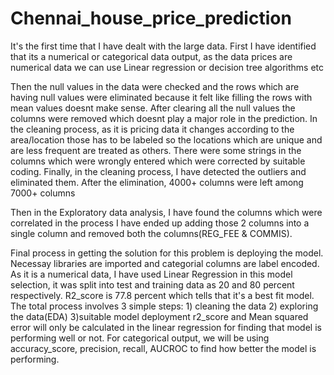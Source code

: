 # Chennai_house_price_prediction
It's the first time that I have dealt with the large data.
First I have identified that its a numerical or categorical data output, as the data prices are numerical data we can use Linear regression or decision tree algorithms etc

Then the null values in the data were checked and the rows which are having null values were eliminated because it felt like filling the rows with mean values doesnt make sense.
After clearing all the null values the columns were removed which doesnt play a major role in the prediction.
In the cleaning process, as it is pricing data it changes according to the area/location those has to be labeled so the locations which are unique and are less frequent are treated as others.
There were some strings in the columns which were wrongly entered which were corrected by suitable coding.
Finally, in the cleaning process, I have detected the outliers and eliminated them. After the elimination, 4000+ columns were left among 7000+ columns

Then in the Exploratory data analysis, I have found the columns which were correlated in the process I have ended up adding those 2 columns into a single column and removed both the columns(REG_FEE & COMMIS).

Final process in getting the solution for this problem is deploying the model. Necessay libraries are imported and categorial columns are label encoded.
As it is a numerical data, I have used Linear Regression in this model selection, it was split into test and training data as 20 and 80 percent respectively.
R2_score is 77.8 percent which tells that it's a best fit model.
The total process involves 3 simple steps: 1) cleaning the data 2) exploring the data(EDA) 3)suitable model deployment
r2_score and Mean squared error will only be calculated in the linear regression for finding that model is performing well or not.
For categorical output, we will be using accuracy_score, precision, recall, AUCROC to find how better the model is performing.
